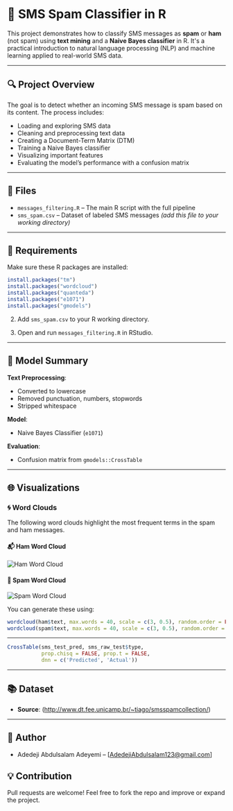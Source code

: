 
# 📩 SMS Spam Classifier in R

This project demonstrates how to classify SMS messages as **spam** or **ham** (not spam) using **text mining** and a **Naive Bayes classifier** in R. It's a practical introduction to natural language processing (NLP) and machine learning applied to real-world SMS data.

---

## 🔍 Project Overview

The goal is to detect whether an incoming SMS message is spam based on its content. The process includes:

- Loading and exploring SMS data
- Cleaning and preprocessing text data
- Creating a Document-Term Matrix (DTM)
- Training a Naive Bayes classifier
- Visualizing important features
- Evaluating the model’s performance with a confusion matrix

---

## 📁 Files

- `messages_filtering.R` – The main R script with the full pipeline
- `sms_spam.csv` – Dataset of labeled SMS messages *(add this file to your working directory)*

---

## 🧰 Requirements

Make sure these R packages are installed:

```r
install.packages("tm")
install.packages("wordcloud")
install.packages("quanteda")
install.packages("e1071")
install.packages("gmodels")
```



2. Add `sms_spam.csv` to your R working directory.

3. Open and run `messages_filtering.R` in RStudio.

---

## 🧪 Model Summary

**Text Preprocessing**:
- Converted to lowercase
- Removed punctuation, numbers, stopwords
- Stripped whitespace

**Model**:
- Naive Bayes Classifier (`e1071`)

**Evaluation**:
- Confusion matrix from `gmodels::CrossTable`

---

## 🌐 Visualizations

### 🌀 Word Clouds

The following word clouds highlight the most frequent terms in the spam and ham messages.

#### 📬 Ham Word Cloud
![Ham Word Cloud](images/ham_wordcloud.png)

#### 🚨 Spam Word Cloud
![Spam Word Cloud](images/spam_wordcloud.png)

You can generate these using:

```r
wordcloud(ham$text, max.words = 40, scale = c(3, 0.5), random.order = FALSE)
wordcloud(spam$text, max.words = 40, scale = c(3, 0.5), random.order = FALSE)
```

---

```r
CrossTable(sms_test_pred, sms_raw_test$type,
           prop.chisq = FALSE, prop.t = FALSE,
           dnn = c('Predicted', 'Actual'))
```

---

## 📚 Dataset

- **Source**: (http://www.dt.fee.unicamp.br/~tiago/smsspamcollection/)

---

## 👤 Author

- Adedeji Abdulsalam Adeyemi – [AdedejiAbdulsalam123@gmail.com]


## 💡 Contribution

Pull requests are welcome! Feel free to fork the repo and improve or expand the project.



